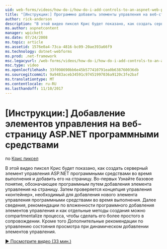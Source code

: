```yaml
---
uid: web-forms/videos/how-do-i/how-do-i-add-controls-to-an-aspnet-web-page-programmatically
title: "[Инструкции:] Программно добавить элементы управления на веб-страницу ASP.NET | Документы Microsoft"
author: rick-anderson
description: "В этой видео пиксел Крис будет показано, как создать серверный элемент управления ASP.NET программными средствами во время выполнения и добавить его на страницу. Во-первых Узнайте o основной принцип..."
ms.author: aspnetcontent
manager: wpickett
ms.date: 07/24/2008
ms.topic: article
ms.assetid: 1576e0a4-73ca-4816-bc09-20ae393a66f9
ms.technology: dotnet-webforms
ms.prod: .net-framework
msc.legacyurl: /web-forms/videos/how-do-i/how-do-i-add-controls-to-an-aspnet-web-page-programmatically
msc.type: video
ms.openlocfilehash: 33f098690bb6e45b577410791ea0b638760036db
ms.sourcegitcommit: 9a9483aceb34591c97451997036a9120c3fe2baf
ms.translationtype: MT
ms.contentlocale: ru-RU
ms.lasthandoff: 11/10/2017
---
```

<a name="how-do-i-add-controls-to-an-aspnet-web-page-programmatically"></a>[Инструкции:] Добавление элементов управления на веб-страницу ASP.NET программными средствами
====================
по [Крис пиксел](https://twitter.com/chrispels)

В этой видео пиксел Крис будет показано, как создать серверный элемент управления ASP.NET программными средствами во время выполнения и добавить его на страницу. Во-первых Узнайте базовое понятие, обозначающее программным путем добавления элемента управления на страницу. Затем проверяется концепция управления «контейнер», необходимый для добавления нового элемента управления программными средствами во время выполнения. Далее сведения, рекомендации по вложенности программного добавления элементов управления и как отдельные методы создания можно compartmentalize процесса, чтобы сделать его более простого в сопровождении. Кроме того Дополнительные рекомендации по управлению состояния просмотра при динамическом добавлении элементов управления.

[&#9654; Посмотрите видео (33 мин.)](https://channel9.msdn.com/Blogs/ASP-NET-Site-Videos/how-do-i-add-controls-to-an-aspnet-web-page-programmatically)

